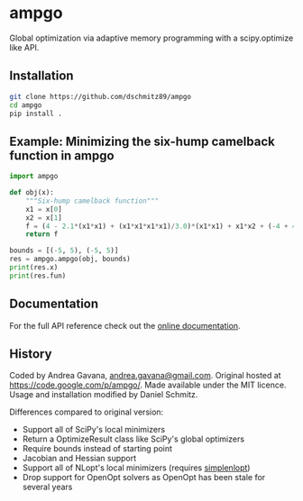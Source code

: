 # ampgo
Global optimization via adaptive memory programming with a scipy.optimize like API.

## Installation
```bash
git clone https://github.com/dschmitz89/ampgo
cd ampgo
pip install .
```

## Example: Minimizing the six-hump camelback function in ampgo
```python
import ampgo

def obj(x):
    """Six-hump camelback function"""
    x1 = x[0]
    x2 = x[1]
    f = (4 - 2.1*(x1*x1) + (x1*x1*x1*x1)/3.0)*(x1*x1) + x1*x2 + (-4 + 4*(x2*x2))*(x2*x2)
    return f

bounds = [(-5, 5), (-5, 5)]
res = ampgo.ampgo(obj, bounds)
print(res.x)
print(res.fun)
```
## Documentation

For the full API reference check out the [online documentation](https://ampgo.readthedocs.io/en/latest/index.html).

## History
Coded by Andrea Gavana, andrea.gavana@gmail.com. Original hosted at https://code.google.com/p/ampgo/.  Made available under the MIT licence. Usage and installation modified by Daniel Schmitz.

Differences compared to original version:
* Support all of SciPy's local minimizers
* Return a OptimizeResult class like SciPy's global optimizers
* Require bounds instead of starting point
* Jacobian and Hessian support
* Support all of NLopt's local minimizers (requires [simplenlopt](https://simplenlopt.readthedocs.io/en/latest/index.html))
* Drop support for OpenOpt solvers as OpenOpt has been stale for several years